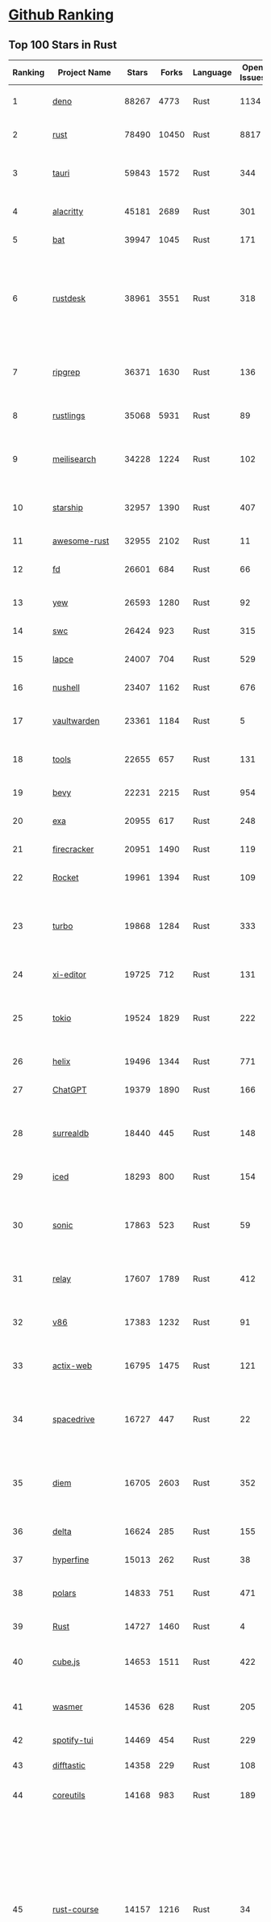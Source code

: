 [Github Ranking](../README.md)
==========

## Top 100 Stars in Rust

| Ranking | Project Name | Stars | Forks | Language | Open Issues | Description | Last Commit |
| ------- | ------------ | ----- | ----- | -------- | ----------- | ----------- | ----------- |
| 1 | [deno](https://github.com/denoland/deno) | 88267 | 4773 | Rust | 1134 | A modern runtime for JavaScript and TypeScript. | 2023-03-05T03:04:08Z |
| 2 | [rust](https://github.com/rust-lang/rust) | 78490 | 10450 | Rust | 8817 | Empowering everyone to build reliable and efficient software. | 2023-03-05T02:53:48Z |
| 3 | [tauri](https://github.com/tauri-apps/tauri) | 59843 | 1572 | Rust | 344 | Build smaller, faster, and more secure desktop applications with a web frontend. | 2023-03-04T23:46:10Z |
| 4 | [alacritty](https://github.com/alacritty/alacritty) | 45181 | 2689 | Rust | 301 | A cross-platform, OpenGL terminal emulator. | 2023-03-03T18:53:04Z |
| 5 | [bat](https://github.com/sharkdp/bat) | 39947 | 1045 | Rust | 171 | A cat(1) clone with wings. | 2023-03-04T15:51:40Z |
| 6 | [rustdesk](https://github.com/rustdesk/rustdesk) | 38961 | 3551 | Rust | 318 | Open source virtual / remote desktop infrastructure for everyone! The open source TeamViewer alternative. Display and control your PC and Android devices from anywhere at anytime. | 2023-03-04T23:14:42Z |
| 7 | [ripgrep](https://github.com/BurntSushi/ripgrep) | 36371 | 1630 | Rust | 136 | ripgrep recursively searches directories for a regex pattern while respecting your gitignore | 2023-03-02T00:20:35Z |
| 8 | [rustlings](https://github.com/rust-lang/rustlings) | 35068 | 5931 | Rust | 89 | :crab: Small exercises to get you used to reading and writing Rust code! | 2023-03-03T20:28:54Z |
| 9 | [meilisearch](https://github.com/meilisearch/meilisearch) | 34228 | 1224 | Rust | 102 | A lightning-fast search engine that fits effortlessly into your apps, websites, and workflow. | 2023-03-03T12:08:48Z |
| 10 | [starship](https://github.com/starship/starship) | 32957 | 1390 | Rust | 407 | ☄🌌️  The minimal, blazing-fast, and infinitely customizable prompt for any shell! | 2023-03-05T02:36:54Z |
| 11 | [awesome-rust](https://github.com/rust-unofficial/awesome-rust) | 32955 | 2102 | Rust | 11 | A curated list of Rust code and resources. | 2023-03-02T19:02:06Z |
| 12 | [fd](https://github.com/sharkdp/fd) | 26601 | 684 | Rust | 66 | A simple, fast and user-friendly alternative to 'find' | 2023-03-03T07:27:09Z |
| 13 | [yew](https://github.com/yewstack/yew) | 26593 | 1280 | Rust | 92 | Rust / Wasm framework for building client web apps | 2023-03-05T01:47:29Z |
| 14 | [swc](https://github.com/swc-project/swc) | 26424 | 923 | Rust | 315 | Rust-based platform for the Web | 2023-03-04T18:08:07Z |
| 15 | [lapce](https://github.com/lapce/lapce) | 24007 | 704 | Rust | 529 | Lightning-fast and Powerful Code Editor written in Rust | 2023-03-05T01:05:15Z |
| 16 | [nushell](https://github.com/nushell/nushell) | 23407 | 1162 | Rust | 676 | A new type of shell | 2023-03-04T22:48:34Z |
| 17 | [vaultwarden](https://github.com/dani-garcia/vaultwarden) | 23361 | 1184 | Rust | 5 | Unofficial Bitwarden compatible server written in Rust, formerly known as bitwarden_rs | 2023-03-04T19:33:11Z |
| 18 | [tools](https://github.com/rome/tools) | 22655 | 657 | Rust | 131 | Unified developer tools for JavaScript, TypeScript, and the web | 2023-03-04T23:51:57Z |
| 19 | [bevy](https://github.com/bevyengine/bevy) | 22231 | 2215 | Rust | 954 | A refreshingly simple data-driven game engine built in Rust | 2023-03-05T00:47:16Z |
| 20 | [exa](https://github.com/ogham/exa) | 20955 | 617 | Rust | 248 | A modern replacement for ‘ls’. | 2023-03-01T19:49:40Z |
| 21 | [firecracker](https://github.com/firecracker-microvm/firecracker) | 20951 | 1490 | Rust | 119 | Secure and fast microVMs for serverless computing. | 2023-03-03T19:59:21Z |
| 22 | [Rocket](https://github.com/SergioBenitez/Rocket) | 19961 | 1394 | Rust | 109 | A web framework for Rust. | 2023-02-26T10:55:34Z |
| 23 | [turbo](https://github.com/vercel/turbo) | 19868 | 1284 | Rust | 333 | Incremental bundler and build system optimized for JavaScript and TypeScript, written in Rust – including Turbopack and Turborepo. | 2023-03-04T14:13:48Z |
| 24 | [xi-editor](https://github.com/xi-editor/xi-editor) | 19725 | 712 | Rust | 131 | A modern editor with a backend written in Rust. | 2023-02-01T16:30:16Z |
| 25 | [tokio](https://github.com/tokio-rs/tokio) | 19524 | 1829 | Rust | 222 | A runtime for writing reliable asynchronous applications with Rust. Provides I/O, networking, scheduling, timers, ... | 2023-03-04T10:45:43Z |
| 26 | [helix](https://github.com/helix-editor/helix) | 19496 | 1344 | Rust | 771 | A post-modern modal text editor. | 2023-03-05T02:36:20Z |
| 27 | [ChatGPT](https://github.com/lencx/ChatGPT) | 19379 | 1890 | Rust | 166 | 🔮 ChatGPT Desktop Application (Mac, Windows and Linux) | 2023-03-05T00:51:28Z |
| 28 | [surrealdb](https://github.com/surrealdb/surrealdb) | 18440 | 445 | Rust | 148 | A scalable, distributed, collaborative, document-graph database, for the realtime web | 2023-03-04T15:06:55Z |
| 29 | [iced](https://github.com/iced-rs/iced) | 18293 | 800 | Rust | 154 | A cross-platform GUI library for Rust, inspired by Elm | 2023-03-05T00:29:23Z |
| 30 | [sonic](https://github.com/valeriansaliou/sonic) | 17863 | 523 | Rust | 59 | 🦔 Fast, lightweight & schema-less search backend. An alternative to Elasticsearch that runs on a few MBs of RAM. | 2023-01-08T19:14:14Z |
| 31 | [relay](https://github.com/facebook/relay) | 17607 | 1789 | Rust | 412 | Relay is a JavaScript framework for building data-driven React applications. | 2023-03-04T05:15:18Z |
| 32 | [v86](https://github.com/copy/v86) | 17383 | 1232 | Rust | 91 | x86 virtualization in your browser, recompiling x86 to wasm on the fly | 2023-02-20T10:45:27Z |
| 33 | [actix-web](https://github.com/actix/actix-web) | 16795 | 1475 | Rust | 121 | Actix Web is a powerful, pragmatic, and extremely fast web framework for Rust. | 2023-03-02T17:11:46Z |
| 34 | [spacedrive](https://github.com/spacedriveapp/spacedrive) | 16727 | 447 | Rust | 22 | Spacedrive is an open source cross-platform file explorer, powered by a virtual distributed filesystem written in Rust. | 2023-03-04T06:36:39Z |
| 35 | [diem](https://github.com/diem/diem) | 16705 | 2603 | Rust | 352 | Diem’s mission is to build a trusted and innovative financial network that empowers people and businesses around the world. | 2023-03-03T06:36:45Z |
| 36 | [delta](https://github.com/dandavison/delta) | 16624 | 285 | Rust | 155 | A syntax-highlighting pager for git, diff, and grep output | 2023-03-04T22:20:13Z |
| 37 | [hyperfine](https://github.com/sharkdp/hyperfine) | 15013 | 262 | Rust | 38 | A command-line benchmarking tool | 2023-03-01T07:42:58Z |
| 38 | [polars](https://github.com/pola-rs/polars) | 14833 | 751 | Rust | 471 | Fast multi-threaded, hybrid-out-of-core DataFrame library in Rust \| Python \| Node.js | 2023-03-04T21:41:42Z |
| 39 | [Rust](https://github.com/TheAlgorithms/Rust) | 14727 | 1460 | Rust | 4 |  All Algorithms implemented in Rust  | 2023-03-03T12:04:11Z |
| 40 | [cube.js](https://github.com/cube-js/cube.js) | 14653 | 1511 | Rust | 422 | 📊  Cube — The Semantic Layer for Building Data Applications | 2023-03-04T05:27:12Z |
| 41 | [wasmer](https://github.com/wasmerio/wasmer) | 14536 | 628 | Rust | 205 | 🚀 The leading WebAssembly Runtime supporting WASI and Emscripten | 2023-03-04T09:57:58Z |
| 42 | [spotify-tui](https://github.com/Rigellute/spotify-tui) | 14469 | 454 | Rust | 229 | Spotify for the terminal written in Rust 🚀 | 2023-01-20T22:39:05Z |
| 43 | [difftastic](https://github.com/Wilfred/difftastic) | 14358 | 229 | Rust | 108 | a structural diff that understands syntax 🟥🟩 | 2023-03-03T16:48:51Z |
| 44 | [coreutils](https://github.com/uutils/coreutils) | 14168 | 983 | Rust | 189 | Cross-platform Rust rewrite of the GNU coreutils | 2023-03-05T02:45:42Z |
| 45 | [rust-course](https://github.com/sunface/rust-course) | 14157 | 1216 | Rust | 34 | “连续六年成为全世界最受喜爱的语言，无 GC 也无需手动内存管理、极高的性能和安全性、过程/OO/函数式编程、优秀的包管理、JS 未来基石" — 工作之余的第二语言来试试 Rust 吧。<<Rust语言圣经>>拥有全面且深入的讲解、生动贴切的示例、德芙般丝滑的内容，甚至还有JS程序员关注的 WASM 和 Deno 等专题。这可能是目前最用心的 Rust 中文学习教程 / Book  | 2023-03-03T09:56:40Z |
| 46 | [RustPython](https://github.com/RustPython/RustPython) | 13774 | 930 | Rust | 219 | A Python Interpreter written in Rust | 2023-03-05T02:07:06Z |
| 47 | [egui](https://github.com/emilk/egui) | 13764 | 978 | Rust | 353 | egui: an easy-to-use immediate mode GUI in Rust that runs on both web and native | 2023-03-04T16:49:50Z |
| 48 | [anki](https://github.com/ankitects/anki) | 13368 | 1673 | Rust | 108 | Anki for desktop computers | 2023-03-04T15:20:36Z |
| 49 | [vector](https://github.com/vectordotdev/vector) | 12881 | 1028 | Rust | 1611 | A high-performance observability data pipeline. | 2023-03-04T02:45:29Z |
| 50 | [tikv](https://github.com/tikv/tikv) | 12742 | 1922 | Rust | 973 | Distributed transactional key-value database, originally created to complement TiDB | 2023-03-04T15:47:57Z |
| 51 | [mdBook](https://github.com/rust-lang/mdBook) | 12700 | 1296 | Rust | 360 | Create book from markdown files. Like Gitbook but implemented in Rust | 2023-03-05T00:31:36Z |
| 52 | [navi](https://github.com/denisidoro/navi) | 12546 | 452 | Rust | 48 | An interactive cheatsheet tool for the command-line | 2022-12-21T11:06:29Z |
| 53 | [gitui](https://github.com/extrawurst/gitui) | 12464 | 391 | Rust | 105 | Blazing 💥 fast terminal-ui for git written in rust 🦀 | 2023-03-04T22:24:01Z |
| 54 | [book](https://github.com/rust-lang/book) | 11666 | 2741 | Rust | 171 | The Rust Programming Language | 2023-02-28T12:00:52Z |
| 55 | [Pake](https://github.com/tw93/Pake) | 11642 | 877 | Rust | 4 | 🤱🏻 Turn any webpage into a desktop app with Rust.  🤱🏻 很简单的用 Rust 打包网页生成很小的桌面 App | 2023-03-05T03:00:31Z |
| 56 | [wasmtime](https://github.com/bytecodealliance/wasmtime) | 11605 | 933 | Rust | 490 | A fast and secure runtime for WebAssembly | 2023-03-05T00:03:13Z |
| 57 | [ruffle](https://github.com/ruffle-rs/ruffle) | 11560 | 586 | Rust | 2331 | A Flash Player emulator written in Rust | 2023-03-05T01:45:06Z |
| 58 | [rust-analyzer](https://github.com/rust-lang/rust-analyzer) | 11505 | 1185 | Rust | 1178 | A Rust compiler front-end for IDEs | 2023-03-05T00:42:06Z |
| 59 | [carbonyl](https://github.com/fathyb/carbonyl) | 11494 | 250 | Rust | 28 | Chromium running inside your terminal | 2023-02-26T21:31:10Z |
| 60 | [hyper](https://github.com/hyperium/hyper) | 11337 | 1339 | Rust | 177 | An HTTP library for Rust | 2023-03-03T20:51:43Z |
| 61 | [tree-sitter](https://github.com/tree-sitter/tree-sitter) | 11037 | 640 | Rust | 348 | An incremental parsing system for programming tools | 2023-03-04T16:04:41Z |
| 62 | [static-analysis](https://github.com/analysis-tools-dev/static-analysis) | 10947 | 1231 | Rust | 0 | ⚙️ A curated list of static analysis (SAST) tools and linters for all programming languages, config files, build tools, and more. The focus is on tools which improve code quality. | 2023-03-04T22:18:30Z |
| 63 | [just](https://github.com/casey/just) | 10886 | 275 | Rust | 163 | 🤖 Just a command runner | 2023-03-04T10:53:37Z |
| 64 | [clap](https://github.com/clap-rs/clap) | 10804 | 893 | Rust | 208 | A full featured, fast Command Line Argument Parser for Rust | 2023-03-04T21:13:50Z |
| 65 | [fnm](https://github.com/Schniz/fnm) | 10677 | 305 | Rust | 90 | 🚀 Fast and simple Node.js version manager, built in Rust | 2023-03-04T12:24:14Z |
| 66 | [rust-raspberrypi-OS-tutorials](https://github.com/rust-embedded/rust-raspberrypi-OS-tutorials) | 10507 | 630 | Rust | 1 | :books: Learn to write an embedded OS in Rust :crab: | 2023-03-02T23:55:59Z |
| 67 | [comprehensive-rust](https://github.com/google/comprehensive-rust) | 10449 | 473 | Rust | 37 | This is the Rust course used by the Android team at Google. It provides you the material to quickly teach Rust to everyone. | 2023-03-04T16:22:04Z |
| 68 | [zola](https://github.com/getzola/zola) | 10441 | 742 | Rust | 148 | A fast static site generator in a single binary with everything built-in. https://www.getzola.org | 2023-03-04T14:50:02Z |
| 69 | [zellij](https://github.com/zellij-org/zellij) | 10359 | 315 | Rust | 387 | A terminal workspace with batteries included | 2023-03-04T19:08:19Z |
| 70 | [solana](https://github.com/solana-labs/solana) | 10079 | 2784 | Rust | 787 | Web-Scale Blockchain for fast, secure, scalable, decentralized apps and marketplaces. | 2023-03-04T23:16:58Z |
| 71 | [diesel](https://github.com/diesel-rs/diesel) | 9996 | 877 | Rust | 93 | A safe, extensible ORM and Query Builder for Rust | 2023-03-05T02:10:01Z |
| 72 | [cargo](https://github.com/rust-lang/cargo) | 9937 | 1944 | Rust | 1354 | The Rust package manager | 2023-03-05T00:11:04Z |
| 73 | [tui-rs](https://github.com/fdehau/tui-rs) | 9842 | 460 | Rust | 90 | Build terminal user interfaces and dashboards using Rust | 2023-02-20T08:24:26Z |
| 74 | [py-spy](https://github.com/benfred/py-spy) | 9797 | 347 | Rust | 94 | Sampling profiler for Python programs | 2023-02-21T11:58:31Z |
| 75 | [czkawka](https://github.com/qarmin/czkawka) | 9713 | 273 | Rust | 243 | Multi functional app to find duplicates, empty folders, similar images etc. | 2023-02-26T16:28:22Z |
| 76 | [neovide](https://github.com/neovide/neovide) | 9617 | 382 | Rust | 341 | No Nonsense Neovim Client in Rust | 2023-03-05T00:39:47Z |
| 77 | [zoxide](https://github.com/ajeetdsouza/zoxide) | 9582 | 350 | Rust | 29 | A smarter cd command. Supports all major shells. | 2023-03-01T08:45:55Z |
| 78 | [ruff](https://github.com/charliermarsh/ruff) | 9579 | 302 | Rust | 203 | An extremely fast Python linter, written in Rust. | 2023-03-05T00:23:28Z |
| 79 | [RustScan](https://github.com/RustScan/RustScan) | 9428 | 677 | Rust | 91 | 🤖 The Modern Port Scanner 🤖 | 2023-03-04T18:19:36Z |
| 80 | [lsd](https://github.com/Peltoche/lsd) | 9282 | 307 | Rust | 91 | The next gen ls command | 2023-03-02T20:41:45Z |
| 81 | [xsv](https://github.com/BurntSushi/xsv) | 9207 | 293 | Rust | 108 | A fast CSV command line toolkit written in Rust. | 2022-12-22T10:10:37Z |
| 82 | [rust-clippy](https://github.com/rust-lang/rust-clippy) | 9037 | 1187 | Rust | 1650 | A bunch of lints to catch common mistakes and improve your Rust code. Book: https://doc.rust-lang.org/clippy/ | 2023-03-05T01:29:12Z |
| 83 | [axum](https://github.com/tokio-rs/axum) | 8890 | 617 | Rust | 17 | Ergonomic and modular web framework built with Tokio, Tower, and Hyper | 2023-03-04T15:32:28Z |
| 84 | [spotifyd](https://github.com/Spotifyd/spotifyd) | 8674 | 409 | Rust | 53 | A spotify daemon | 2023-03-03T01:05:49Z |
| 85 | [druid](https://github.com/linebender/druid) | 8629 | 544 | Rust | 256 | A data-first Rust-native UI design toolkit.  | 2023-03-02T22:51:08Z |
| 86 | [talent-plan](https://github.com/pingcap/talent-plan) | 8552 | 1126 | Rust | 96 | open source training courses about distributed database and distributed systems | 2023-02-26T08:31:48Z |
| 87 | [xray](https://github.com/atom-archive/xray) | 8530 | 245 | Rust | 16 | An experimental next-generation Electron-based text editor | 2019-07-22T17:46:06Z |
| 88 | [universal-android-debloater](https://github.com/0x192/universal-android-debloater) | 8519 | 488 | Rust | 216 | Cross-platform GUI written in Rust using ADB to debloat non-rooted android devices. Improve your privacy, the security and battery life of your device. | 2023-03-01T18:48:57Z |
| 89 | [broot](https://github.com/Canop/broot) | 8270 | 194 | Rust | 161 | A new way to see and navigate directory trees : https://dystroy.org/broot | 2023-03-01T06:43:04Z |
| 90 | [rayon](https://github.com/rayon-rs/rayon) | 8238 | 412 | Rust | 138 | Rayon: A data parallelism library for Rust | 2023-03-04T00:23:43Z |
| 91 | [Infinite-Storage-Glitch](https://github.com/DvorakDwarf/Infinite-Storage-Glitch) | 8173 | 426 | Rust | 30 | ISG lets you use YouTube as cloud storage for ANY files, not just video | 2023-03-04T18:44:28Z |
| 92 | [sqlx](https://github.com/launchbadge/sqlx) | 8140 | 830 | Rust | 400 | 🧰 The Rust SQL Toolkit. An async, pure Rust SQL crate featuring compile-time checked queries without a DSL. Supports PostgreSQL, MySQL, SQLite, and MSSQL. | 2023-03-04T12:31:59Z |
| 93 | [windows-rs](https://github.com/microsoft/windows-rs) | 7965 | 348 | Rust | 25 | Rust for Windows | 2023-03-03T21:28:40Z |
| 94 | [substrate](https://github.com/paritytech/substrate) | 7947 | 2531 | Rust | 1000 | Substrate: The platform for blockchain innovators | 2023-03-04T16:02:11Z |
| 95 | [tokei](https://github.com/XAMPPRocky/tokei) | 7919 | 401 | Rust | 94 | Count your code, quickly. | 2023-02-21T08:35:21Z |
| 96 | [amethyst](https://github.com/amethyst/amethyst) | 7890 | 775 | Rust | 0 | Data-oriented and data-driven game engine written in Rust | 2021-12-06T18:23:49Z |
| 97 | [pyo3](https://github.com/PyO3/pyo3) | 7812 | 513 | Rust | 148 | Rust bindings for the Python interpreter | 2023-03-04T15:00:26Z |
| 98 | [nom](https://github.com/rust-bakery/nom) | 7797 | 752 | Rust | 182 | Rust parser combinator framework | 2023-02-28T20:48:53Z |
| 99 | [warp](https://github.com/seanmonstar/warp) | 7776 | 652 | Rust | 159 | A super-easy, composable, web server framework for warp speeds. | 2023-02-25T15:01:27Z |
| 100 | [actix](https://github.com/actix/actix) | 7730 | 610 | Rust | 35 | Actor framework for Rust. | 2023-01-27T16:50:49Z |

